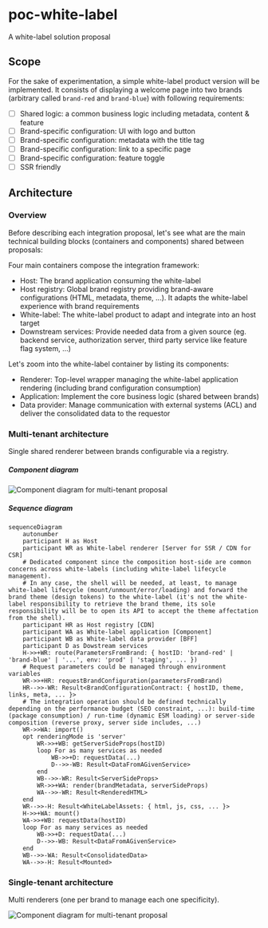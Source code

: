 # poc-white-label

A white-label solution proposal

## Scope

For the sake of experimentation, a simple white-label product version will be implemented.
It consists of displaying a welcome page into two brands (arbitrary called `brand-red` and `brand-blue`) with following requirements:

- [ ] Shared logic: a common business logic including metadata, content & feature
- [ ] Brand-specific configuration: UI with logo and button
- [ ] Brand-specific configuration: metadata with the title tag
- [ ] Brand-specific configuration: link to a specific page
- [ ] Brand-specific configuration: feature toggle
- [ ] SSR friendly

## Architecture

### Overview

Before describing each integration proposal, let's see what are the main technical building blocks (containers and components) shared between proposals:

Four main containers compose the integration framework:

- Host: The brand application consuming the white-label
- Host registry: Global brand registry providing brand-aware configurations (HTML, metadata, theme, ...). It adapts the white-label experience with brand requirements
- White-label: The white-label product to adapt and integrate into an host target
- Downstream services: Provide needed data from a given source (eg. backend service, authorization server, third party service like feature flag system, ...)

Let's zoom into the white-label container by listing its components:

- Renderer: Top-level wrapper managing the white-label application rendering (including brand configuration consumption)
- Application: Implement the core business logic (shared between brands)
- Data provider: Manage communication with external systems (ACL) and deliver the consolidated data to the requestor

### Multi-tenant architecture

Single shared renderer between brands configurable via a registry.

##### Component diagram

<img alt="Component diagram for multi-tenant proposal" src="https://user-images.githubusercontent.com/10498826/182594053-786d4fb3-d0ec-470d-bdf2-c57e6d71e47f.png">

##### Sequence diagram

```mermaid
sequenceDiagram
    autonumber
    participant H as Host
    participant WR as White-label renderer [Server for SSR / CDN for CSR]
    # Dedicated component since the composition host-side are common concerns across white-labels (including white-label lifecycle management).
    # In any case, the shell will be needed, at least, to manage white-label lifecycle (mount/unmount/error/loading) and forward the brand theme (design tokens) to the white-label (it's not the white-label responsibility to retrieve the brand theme, its sole responsibility will be to open its API to accept the theme affectation from the shell).
    participant HR as Host registry [CDN]
    participant WA as White-label application [Component]
    participant WB as White-label data provider [BFF]
    participant D as Dowstream services
    H->>+WR: route(ParametersFromBrand: { hostID: 'brand-red' | 'brand-blue' | '...', env: 'prod' | 'staging', ... })
    # Request parameters could be managed through environment variables
    WR->>+HR: requestBrandConfiguration(parametersFromBrand)
    HR-->>-WR: Result<BrandConfigurationContract: { hostID, theme, links, meta, ... }>
    # The integration operation should be defined technically depending on the performance budget (SEO constraint, ...): build-time (package consumption) / run-time (dynamic ESM loading) or server-side composition (reverse proxy, server side includes, ...)
    WR->>WA: import()
    opt renderingMode is 'server'
        WR->>+WB: getServerSideProps(hostID)
        loop For as many services as needed
            WB->>+D: requestData(...)
            D-->>-WB: Result<DataFromAGivenService>
        end
        WB-->>-WR: Result<ServerSideProps>
        WR->>+WA: render(brandMetadata, serverSideProps)
        WA-->>-WR: Result<RenderedHTML>
    end
    WR-->>-H: Result<WhiteLabelAssets: { html, js, css, ... }>
    H->>+WA: mount()
    WA->>+WB: requestData(hostID)
    loop For as many services as needed
        WB->>+D: requestData(...)
        D-->>-WB: Result<DataFromAGivenService>
    end
    WB-->>-WA: Result<ConsolidatedData>
    WA-->>-H: Result<Mounted>
```

### Single-tenant architecture

Multi renderers (one per brand to manage each one specificity).

<img alt="Component diagram for multi-tenant proposal" src="https://user-images.githubusercontent.com/10498826/182627311-72f72069-fc2f-4e77-8ab5-0cd47ca8e9fb.png">
